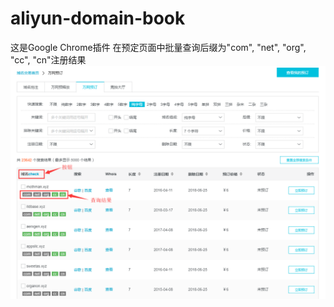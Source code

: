 # aliyun-domain-book
这是Google Chrome插件
在预定页面中批量查询后缀为"com", "net", "org", "cc", "cn"注册结果
![](img/20180625143633.png)